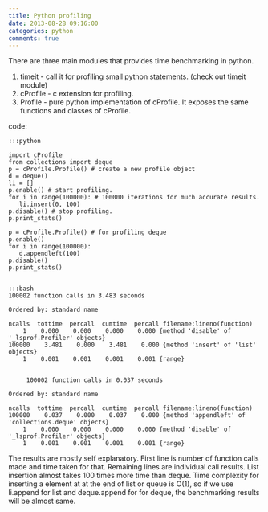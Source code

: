 ```yaml
---
title: Python profiling
date: 2013-08-28 09:16:00
categories: python
comments: true
---
```


There are three main modules that provides time benchmarking in python.
1) timeit - call it for profiling small python statements. (check out timeit module)
2) cProfile - c extension for profiling.
3) Profile - pure python implementation of cProfile. It exposes the same functions and classes of cProfile.

code:

    :::python

    import cProfile
    from collections import deque
    p = cProfile.Profile() # create a new profile object
    d = deque()
    li = []
    p.enable() # start profiling.
    for i in range(100000): # 100000 iterations for much accurate results.
       li.insert(0, 100)
    p.disable() # stop profiling.
    p.print_stats()

    p = cProfile.Profile() # for profiling deque
    p.enable()
    for i in range(100000):
       d.appendleft(100)
    p.disable()
    p.print_stats()


    :::bash
    100002 function calls in 3.483 seconds

    Ordered by: standard name

    ncalls  tottime  percall  cumtime  percall filename:lineno(function)
        1    0.000    0.000    0.000    0.000 {method 'disable' of '_lsprof.Profiler' objects}
    100000    3.481    0.000    3.481    0.000 {method 'insert' of 'list' objects}
        1    0.001    0.001    0.001    0.001 {range}


         100002 function calls in 0.037 seconds

    Ordered by: standard name

    ncalls  tottime  percall  cumtime  percall filename:lineno(function)
    100000    0.037    0.000    0.037    0.000 {method 'appendleft' of 'collections.deque' objects}
        1    0.000    0.000    0.000    0.000 {method 'disable' of '_lsprof.Profiler' objects}
        1    0.001    0.001    0.001    0.001 {range}
        

The results are mostly self explanatory. First line is number of function calls made and time taken for that. Remaining lines are individual call results. List insertion almost takes 100 times more time than deque.
Time complexity for inserting a element at at the end of list or queue is O(1), so if we use li.append for list and deque.append for for deque, the benchmarking results will be almost same.
